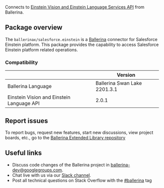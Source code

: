 Connects to [Einstein Vision and Einstein Language Services API](https://metamind.readme.io/reference#predictive-vision-service-api) from Ballerina.

## Package overview
The `ballerinax/salesforce.einstein` is a [Ballerina](https://ballerina.io/) connector for Salesforce Einstein platform. This package provides the capability to access Salesforce Einstein platform related operations.

### Compatibility
|                                              | Version                     |
|----------------------------------------------|-----------------------------|
| Ballerina Language                           | Ballerina Swan Lake 2201.3.1  | 
| Einstein Vision and Einstein Language API    | 2.0.1                       |

## Report issues
To report bugs, request new features, start new discussions, view project boards, etc., go to the [Ballerina Extended Library repository](https://github.com/ballerina-platform/ballerina-extended-library)

## Useful links
- Discuss code changes of the Ballerina project in [ballerina-dev@googlegroups.com](mailto:ballerina-dev@googlegroups.com).
- Chat live with us via our [Slack channel](https://ballerina.io/community/slack/).
- Post all technical questions on Stack Overflow with the [#ballerina](https://stackoverflow.com/questions/tagged/ballerina) tag
